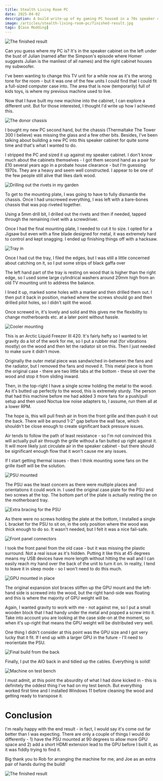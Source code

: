```yaml
---
title: Stealth Living Room PC
date: 2025-04-02
description: A build write-up of my gaming PC housed in a 70s speaker cabinet.
image: /articles/stealth-living-room-pc/finished-result.jpg
tags: [Case Modding]
---
```


![The finished result](finished-result.jpg)

Can you guess where my PC is? It's in the speaker cabinet on the left under the bust of Julian (named after the Simpson's episode where Homer suggests Julian is the manliest of all names) and the right cabinet houses my subwoofer. 

I've been wanting to change this TV unit for a while now as it's the wrong tone for the room - but it was one of the few units I could find that I could fit a full-sized computer case into. The area that is now (temporarily) full of kids toys, is where my previous machine used to live.

Now that I have built my new machine into the cabinet, I can explore a different unit. But for those interested, I thought I'd write up how I achieved this. 

![The donor chassis](donor-chassis.jpg)

I bought my new PC second hand, but the chassis (Thermaltake The Tower 300 I believe) was missing the glass and a few other bits. Besides, I've been talking about building a new PC into this speaker cabinet for quite some time and that's what I wanted to do.

I stripped the PC and sized it up against my speaker cabinet. I don't know much about the cabinets themselves - I got them second hand as a pair for £10 several years ago in a probate house clearance - but I'm guessing 1970s. They are a heavy and seem well constructed. I appear to be one of the few people still alive that likes dark wood.

![Drilling out the rivets in my garden](drilling-out-rivets.jpg)

To get to the mounting plate, I was going to have to fully dismantle the chassis. Once I had unscrewed everything, I was left with a bare-bones chassis that was pop riveted together.

Using a 5mm drill bit, I drilled out the rivets and then if needed, tapped through the remaining rivet with a screwdriver. 

Once I had the final mounting plate, I needed to cut it to size. I opted for a Jigsaw but even with a fine blade designed for metal, it was extremely hard to control and kept snagging. I ended up finishing things off with a hacksaw.

![Tray in](tray-in.jpg)

Once I had cut the tray, I filed the edges, but I was still a little concerned about catching on it, so I put some strips of black gaffa over

The left hand part of the tray is resting on wood that is higher than the right edge, so I used some large cylindrical washers around 20mm high from an old TV mounting unit to address the balance.

I lined it up, marked some holes with a marker and then drilled them out. I then put it back in position, marked where the screws should go and then drilled pilot holes, so I didn't split the wood.

Once screwed in, it's lovely and solid and this gives me the flexibility to change motherboards etc. at a later point without hassle.

![Cooler mounting](cooler-mounting.jpg)

This is an Arctic Liquid Freezer III 420. It's fairly hefty so I wanted to let gravity do a lot of the work for me, so I put a rubber mat (for vibrations mostly) on the wood and then let the radiator sit on this. Then I just needed to make sure it didn't move.

Originally the outer metal piece was sandwiched in-between the fans and the radiator, but I removed the fans and moved it. This metal piece is from the original case - there are two little tabs at the bottom - these sit over the wood and stop it from sliding inward. 

Then, in the top-right I have a single screw holding the metal to the wood. As it's butted up perfectly to the wood, this is extremely sturdy. The person that had this machine before me had added 3 more fans for a push/pull setup and then used Noctua low noise adapters to, I assume, run them all at a lower RPM. 

The hope is, this will pull fresh air in from the front grille and then push it out the back. There will be around 1-2" gap before the wall face, which shouldn't be close enough to create significant back pressure issues. 

Air tends to follow the path of least resistance - so I'm not convinced this will actually pull air through the grille without a fan butted up right against it. It will more likely just circulate air in the speaker cabinet - but there should be significant enough flow that it won't cause me any issues.

If I start getting thermal issues - then I think mounting some fans on the grille itself will be the solution.

![PSU mounted](PSU-mount.jpg)

The PSU was the least concern as there were multiple places and orientations it could work in. I used the original case plate for the PSU and two screws at the top. The bottom part of the plate is actually resting the on the motherboard tray.

![Extra bracing for the PSU](PSU-extra-brace.jpg)

As there were no screws holding the plate at the bottom, I installed a single L bracket for the PSU to sit on, in the only position where the wood was thick enough to do so. It wasn't needed, but I felt it was a nice fail-safe.

![Front panel connectors](front-panel.jpg)

I took the front panel from the old case - but it was missing the plastic surround. Not a real issue as it's hidden. Putting it like this at 45 degrees means my USB devices have more length without hitting the wall and I can easily reach my hand over the back of the unit to turn it on. In reality, I tend to leave it in sleep mode - so I won't need to do this much.

![GPU mounted in place](GPU-mounted.jpg)

The original expansion slot braces stiffen up the GPU mount and the left-hand side is screwed into the wood, but the right hand-side was floating and this is where the majority of GPU weight will be.

Again, I wanted gravity to work with me - not against me, so I put a small wooden block that I had handy under the metal and popped a screw into it. Take into account you are looking at the case side-on at the moment, so when it's up-right that means the GPU weight will be distributed very well.

One thing I didn't consider at this point was the GPU size and I got very lucky that it fit. If I end up with a larger GPU in the future - I'll need to reorientate the PSU.

![Final build from the back](final-back.jpg)

Finally, I put the AIO back in and tidied up the cables. Everything is solid!

![Machine on test bench](test-bench.jpg)

I must admit, at this point the absurdity of what I had done kicked in - this is definitely the oddest thing I've had on my test bench. But everything worked first time and I installed Windows 11 before cleaning the wood and getting ready to transpose it.

# Conclusion

I'm really happy with the end result - in fact, I would say it's come out far better than I was expecting. There are only a couple of things I would do differently - 1) have the PSU mounted at 90 degrees to allow more GPU space and 2) add a short HDMI extension lead to the GPU before I built it, as it was fiddly trying to find it.

Big thank you to Rob for arranging the machine for me, and Joe as an extra pair of hands during the build!

![The finished result](finished-result.jpg)